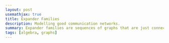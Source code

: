 ```yaml
---
layout: post
usemathjax: true
title: Expander Families
description: Modelling good communication networks.
summary: Expander families are sequences of graphs that are just connected enough.
tags: [algebra, graphs]
---
```

